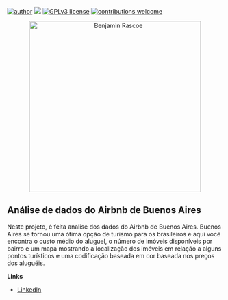 [![author](https://img.shields.io/badge/author-JorgeAmaral-red.svg)](https://www.linkedin.com/in/jorge-amaral-78101627/) [![](https://img.shields.io/badge/python-3.7+-blue.svg)](https://www.python.org/downloads/release/python-365/) [![GPLv3 license](https://img.shields.io/badge/License-GPLv3-blue.svg)](http://perso.crans.org/besson/LICENSE.html) [![contributions welcome](https://img.shields.io/badge/contributions-welcome-brightgreen.svg?style=flat)](https://github.com/jamaral68/portfolio/issues)

<p align="center">
  <img src="https://images.unsplash.com/photo-1593014109521-48ea09f22592?ixid=MnwxMjA3fDB8MHxzZWFyY2h8OXx8YnVlbm9zJTIwYWlyZXN8ZW58MHx8MHx8&ixlib=rb-1.2.1&auto=format&fit=crop&w=500&q=60" alt="Benjamin Rascoe"height=400px >
</p>

## Análise de dados do Airbnb de Buenos Aires

Neste projeto, é feita analise dos dados do Airbnb de Buenos Aires. Buenos Aires se tornou uma ótima opção de turismo para os brasileiros e aqui você encontra o custo médio do aluguel, o número de imóveis disponíveis por bairro e um mapa mostrando a localização dos imóveis em relação a alguns pontos turísticos e uma codificação baseada em cor baseada nos preços dos aluguéis.

**Links**

* [LinkedIn](https://www.linkedin.com/in/jorge-amaral-78101627/)
